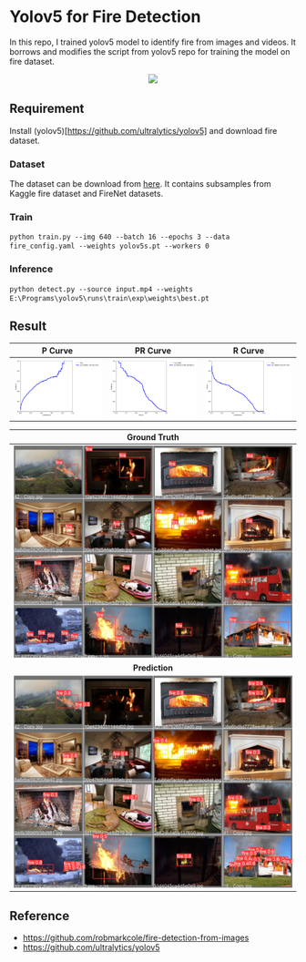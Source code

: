 # Yolov5 for Fire Detection
In this repo, I trained yolov5 model to identify fire from images and videos. It borrows and modifies the script from yolov5 repo for training the model on fire dataset.

<p align="center">
  <img src="results/result.gif" />
</p>

## Requirement
Install (yolov5)[https://github.com/ultralytics/yolov5] and download fire dataset.

### Dataset
The dataset can be download from [here](https://mega.nz/file/MgVhQSoS#kOcuJFezOwU_9F46GZ1KJnX1STNny-tlD5oaJ9Hv0gY). It contains subsamples from Kaggle fire dataset and FireNet datasets.


### Train
```
python train.py --img 640 --batch 16 --epochs 3 --data fire_config.yaml --weights yolov5s.pt --workers 0
```
### Inference
```
python detect.py --source input.mp4 --weights E:\Programs\yolov5\runs\train\exp\weights\best.pt
```

## Result

| P Curve | PR Curve | R Curve |
| :-: | :-: | :-: |
| ![](results/P_curve.png) | ![](results/PR_curve.png) | ![](results/R_curve.png) |


| Ground Truth | 
| :-: |
| ![](results/val_batch2_labels.jpg) |
| **Prediction** | 
| ![](results/val_batch2_pred.jpg) | 



## Reference

* https://github.com/robmarkcole/fire-detection-from-images
* https://github.com/ultralytics/yolov5
